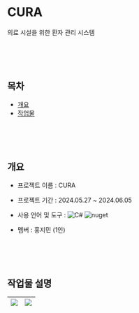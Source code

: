 # CURA

의료 시설을 위한 환자 관리 시스템
<br><br><br><br><br>

## 목차

- [개요](#개요)
- [작업물](#작업물)
<br><br><br><br><br>

## 개요

- 프로젝트 이름 : CURA
- 프로젝트 기간 : 2024.05.27 ~ 2024.06.05
- 사용 언어 및 도구 : ![C#](https://img.shields.io/badge/C%23-239120?style=for-the-badge&logo=csharp&logoColor=white) ![nuget](https://img.shields.io/badge/NuGet-004880?style=for-the-badge&logo=nuget&logoColor=white)

- 멤버 : 홍지민 (1인)
  <br><br><br><br><br>

## 작업물 설명

| ![](https://github.com/user-attachments/assets/7963cabd-ff9c-4c32-b6f6-07a9ca144c5a) | ![](https://github.com/user-attachments/assets/f1674740-9298-4049-a1c9-89e074dad70e) |
| :------------------------------------: | :--------------------------: |

<br><br><br><br><br>

